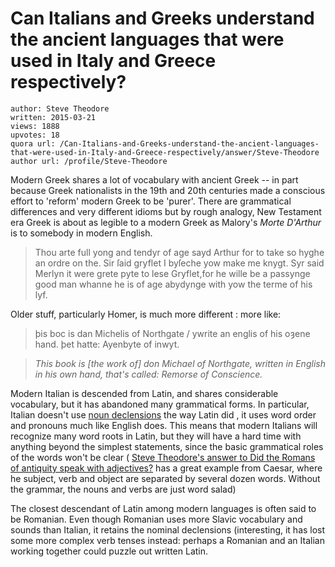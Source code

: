 # Can Italians and Greeks understand the ancient languages that were used in Italy and Greece respectively?

	author: Steve Theodore
	written: 2015-03-21
	views: 1888
	upvotes: 18
	quora url: /Can-Italians-and-Greeks-understand-the-ancient-languages-that-were-used-in-Italy-and-Greece-respectively/answer/Steve-Theodore
	author url: /profile/Steve-Theodore


Modern Greek shares a lot of vocabulary with ancient Greek -- in part because Greek nationalists in the 19th and 20th centuries made a conscious effort to 'reform' modern Greek to be 'purer'. There are grammatical differences and very different idioms but by rough analogy, New Testament era Greek is about as legible to a modern Greek as Malory's _Morte D'Arthur_  is to somebody in modern English. 



> Thou arte full yong and tendyr of age sayd Arthur for to take so hyghe an ordre on the. Sir ſaid gryflet I byſeche yow make me knygt. Syr said Merlyn it were grete pyte to lese Gryflet,for he wille be a passynge good man whanne he is of age abydynge with yow the terme of his lyf.



 Older stuff, particularly Homer, is much more different : more like:



> þis boc is dan Michelis of Northgate / ywrite an englis of his oȝene hand. þet hatte: Ayenbyte of inwyt.

> _This book is [the work of] don Michael of Northgate, written in English in his own hand, that's called: Remorse of Conscience._ 



Modern Italian is descended from Latin, and shares considerable vocabulary, but it has abandoned many grammatical forms. In particular, Italian doesn't use [noun declensions](http://en.wikipedia.org/wiki/Declension) the way Latin did , it uses word order and pronouns much like English does. This means that modern Italians will recognize many word roots in Latin, but they will have a hard time with anything beyond the simplest statements, since the basic grammatical roles of the words won't be clear ( [Steve Theodore's answer to Did the Romans of antiquity speak with adjectives?](https://www.quora.com/Did-the-Romans-of-antiquity-speak-with-adjectives/answer/Steve-Theodore) has a great example from Caesar, where he subject, verb and object are separated by several dozen words. Without the grammar, the nouns and verbs are just word salad) 

The closest descendant of Latin among modern languages is often said to be Romanian. Even though Romanian uses more Slavic vocabulary and sounds than Italian, it retains the nominal declensions (interesting, it has lost some more complex verb tenses instead: perhaps a Romanian and an Italian working together could puzzle out written Latin.

